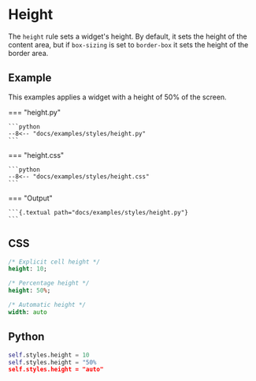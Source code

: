 # Height

The `height` rule sets a widget's height. By default, it sets the height of the content area, but if `box-sizing` is set to `border-box` it sets the height of the border area.

## Example

This examples applies a widget with a height of 50% of the screen.

=== "height.py"

    ```python
    --8<-- "docs/examples/styles/height.py"
    ```

=== "height.css"

    ```python
    --8<-- "docs/examples/styles/height.css"
    ```

=== "Output"

    ```{.textual path="docs/examples/styles/height.py"}
    ```

## CSS

```sass
/* Explicit cell height */
height: 10;

/* Percentage height */
height: 50%;

/* Automatic height */
width: auto
```

## Python

```python
self.styles.height = 10
self.styles.height = "50%
self.styles.height = "auto"
```
